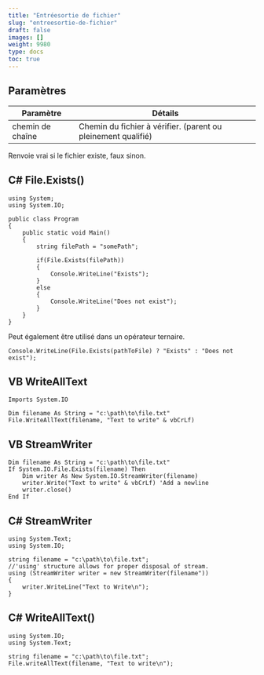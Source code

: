 ```yaml
---
title: "Entréesortie de fichier"
slug: "entreesortie-de-fichier"
draft: false
images: []
weight: 9980
type: docs
toc: true
---
```


## Paramètres
| Paramètre| Détails |
| ------ | ------ |
| chemin de chaîne | Chemin du fichier à vérifier. (parent ou pleinement qualifié) |

Renvoie vrai si le fichier existe, faux sinon.

## C# File.Exists()
    using System;
    using System.IO;
                    
    public class Program
    {
        public static void Main()
        {
            string filePath = "somePath";
        
            if(File.Exists(filePath))
            {
                Console.WriteLine("Exists");
            }
            else
            {
                Console.WriteLine("Does not exist");    
            }
        }
    }

Peut également être utilisé dans un opérateur ternaire.

    Console.WriteLine(File.Exists(pathToFile) ? "Exists" : "Does not exist");

## VB WriteAllText
<!-- language-all: lang-vb -->
    Imports System.IO

    Dim filename As String = "c:\path\to\file.txt"
    File.WriteAllText(filename, "Text to write" & vbCrLf)

## VB StreamWriter
<!-- language-all: lang-vb -->
    Dim filename As String = "c:\path\to\file.txt"
    If System.IO.File.Exists(filename) Then
        Dim writer As New System.IO.StreamWriter(filename)
        writer.Write("Text to write" & vbCrLf) 'Add a newline
        writer.close()
    End If

## C# StreamWriter
<!-- language-all : c# -->
    using System.Text;
    using System.IO;
    
    string filename = "c:\path\to\file.txt";
    //'using' structure allows for proper disposal of stream.
    using (StreamWriter writer = new StreamWriter(filename"))
    {
        writer.WriteLine("Text to Write\n");
    }

## C# WriteAllText()
    using System.IO;
    using System.Text;
    
    string filename = "c:\path\to\file.txt";
    File.writeAllText(filename, "Text to write\n");

